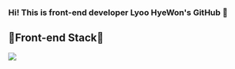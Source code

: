 ### Hi! This is front-end developer Lyoo HyeWon's GitHub 👋

## 🌟Front-end Stack🌟
<a href="" target="_blank"><img src="https://img.shields.io/badge/HTML-E34F26?style=flat&logo=HTML5&logoColor=white"/></a>

